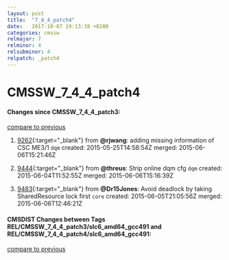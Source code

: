 ```yaml
---
layout: post
title:  "7_4_4_patch4"
date:   2017-10-07 19:13:38 +0200
categories: cmssw
relmajor: 7
relminor: 4
relsubminor: 4
relpatch: _patch4
---
```


# CMSSW_7_4_4_patch4
#### Changes since CMSSW_7_4_4_patch3:

[compare to previous](https://github.com/cms-sw/cmssw/compare/CMSSW_7_4_4_patch3...CMSSW_7_4_4_patch4)



1. [9262](http://github.com/cms-sw/cmssw/pull/9262){:target="_blank"}  from **@rjwang**: adding missing information of CSC ME3/1 `dqm`  created: 2015-05-25T14:58:54Z merged: 2015-06-06T15:21:46Z

1. [9444](http://github.com/cms-sw/cmssw/pull/9444){:target="_blank"}  from **@threus**: Strip online dqm cfg `dqm`  created: 2015-06-04T11:52:55Z merged: 2015-06-06T15:16:39Z

1. [9483](http://github.com/cms-sw/cmssw/pull/9483){:target="_blank"}  from **@Dr15Jones**: Avoid deadlock by taking SharedResource lock first `core`  created: 2015-06-05T21:05:56Z merged: 2015-06-06T12:46:21Z

#### CMSDIST Changes between Tags REL/CMSSW_7_4_4_patch3/slc6_amd64_gcc491 and REL/CMSSW_7_4_4_patch4/slc6_amd64_gcc491:

[compare to previous](https://github.com/cms-sw/cmsdist/compare/REL/CMSSW_7_4_4_patch3/slc6_amd64_gcc491...REL/CMSSW_7_4_4_patch4/slc6_amd64_gcc491)


